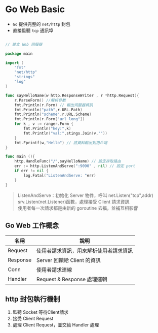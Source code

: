 # Go Web Basic

* `Go` 提供完整的 `net/http` 封包
* 直接監聽 `tcp` 通訊埠

```go

// 建立 Web 伺服器

package main 

import (
    "fmt"
    "net/http"
    "strings"
    "log"
)

func sayHelloName(w http.ResponseWriter , r *http.Request){
    r.ParseForm() //解析參數
    fmt.Println(r.Form) // 輸出伺服器資訊
    fmt.Println("path",r.URL.Path)
    fmt.Println("scheme",r.URL.Scheme)
    fmt.Println(r.Form["url_long"])
    for k , v := ranger.Form {
        fmt.Println("key:",k)
        fmt.Println("val:",stings.Join(v,""))
    }
    fmt.Fprintf(w,"Hello") // 將資料輸出到用戶端
}

func main (){
    http.HandleFunc("/",sayHelloName) // 設定存取路由
    err := http.ListenAndServe(":9090" , nil) // 設定 port
    if err != nil {
        log.Fatal("ListenAndServe: "err)
    }
}

```

> ListenAndServe：初始化 Server 物件，呼叫 net.Listen("tcp",addr)<br>
> srv.Listen(net.Listener)函數，處理接受 Client 請求資訊<br>
> 使用者每一次請求都是由新的 goroutine 去福，並補互相影響

## Go Web 工作概念

| 名稱 | 說明 |
| ----- | ----- | 
| Request | 使用者請求資訊，用來解析使用者請求資訊 |
| Response | Server 回饋給 Client 的資訊 |
| Conn | 使用者請求連線 |
| Handler | Request & Response 處理邏輯 |

## http 封包執行機制

1. 監聽 Socket 等待Client請求
1. 接受 Client Request 
1. 處理 Client Request，並交給 Handler 處理
